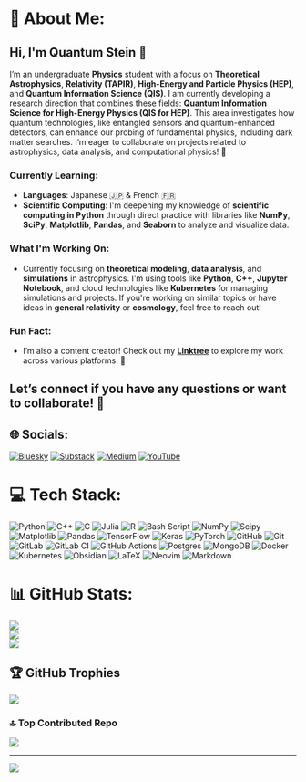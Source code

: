 # 💫 About Me:
## Hi, I'm Quantum Stein 👋

I’m an undergraduate **Physics** student with a focus on **Theoretical Astrophysics**, **Relativity (TAPIR)**, **High-Energy and Particle Physics (HEP)**, and **Quantum Information Science (QIS)**. I am currently developing a research direction that combines these fields: **Quantum Information Science for High-Energy Physics (QIS for HEP)**. This area investigates how quantum technologies, like entangled sensors and quantum-enhanced detectors, can enhance our probing of fundamental physics, including dark matter searches. I’m eager to collaborate on projects related to astrophysics, data analysis, and computational physics! 🌌

### Currently Learning:
- **Languages**: Japanese 🇯🇵 & French 🇫🇷
- **Scientific Computing**: I'm deepening my knowledge of **scientific computing in Python** through direct practice with libraries like **NumPy**, **SciPy**, **Matplotlib**, **Pandas**, and **Seaborn** to analyze and visualize data.

### What I'm Working On:
- Currently focusing on **theoretical modeling**, **data analysis**, and **simulations** in astrophysics. I'm using tools like **Python**, **C++**, **Jupyter Notebook**, and cloud technologies like **Kubernetes** for managing simulations and projects. If you're working on similar topics or have ideas in **general relativity** or **cosmology**, feel free to reach out!

### Fun Fact:
- I’m also a content creator! Check out my **[Linktree](https://linktr.ee/quantumstein)** to explore my work across various platforms. 🎥

## Let’s connect if you have any questions or want to collaborate! 🤝

## 🌐 Socials:
[![Bluesky](https://img.shields.io/badge/bluesky-0285FF?style=for-the-badge&logo=bluesky&logoColor=%23FFFFFF)](https://bsky.app/profile/quantumstein.bsky.social) [![Substack](https://img.shields.io/badge/Substack-%23006f5c.svg?style=for-the-badge&logo=substack&logoColor=FF6719)](https://substack.com/@quantumstein) [![Medium](https://img.shields.io/badge/Medium-12100E?style=for-the-badge&logo=medium&logoColor=white)](https://medium.com/@quantumsteinch) [![YouTube](https://img.shields.io/badge/YouTube-%23FF0000.svg?style=for-the-badge&logo=YouTube&logoColor=white)](https://youtube.com/@quantumsteinch?si=Z34AJAv21RBRBGJC)

# 💻 Tech Stack:
![Python](https://img.shields.io/badge/python-3670A0?style=for-the-badge&logo=python&logoColor=ffdd54) ![C++](https://img.shields.io/badge/c++-%2300599C.svg?style=for-the-badge&logo=c%2B%2B&logoColor=white) ![C](https://img.shields.io/badge/c-%2300599C.svg?style=for-the-badge&logo=c&logoColor=white) ![Julia](https://img.shields.io/badge/-Julia-9558B2?style=for-the-badge&logo=julia&logoColor=white) ![R](https://img.shields.io/badge/r-%23276DC3.svg?style=for-the-badge&logo=r&logoColor=white) ![Bash Script](https://img.shields.io/badge/bash_script-%23121011.svg?style=for-the-badge&logo=gnu-bash&logoColor=white) ![NumPy](https://img.shields.io/badge/numpy-%23013243.svg?style=for-the-badge&logo=numpy&logoColor=white) ![Scipy](https://img.shields.io/badge/SciPy-%230C55A5.svg?style=for-the-badge&logo=scipy&logoColor=%white) ![Matplotlib](https://img.shields.io/badge/Matplotlib-%23ffffff.svg?style=for-the-badge&logo=Matplotlib&logoColor=black) ![Pandas](https://img.shields.io/badge/pandas-%23150458.svg?style=for-the-badge&logo=pandas&logoColor=white) ![TensorFlow](https://img.shields.io/badge/TensorFlow-%23FF6F00.svg?style=for-the-badge&logo=TensorFlow&logoColor=white) ![Keras](https://img.shields.io/badge/Keras-%23D00000.svg?style=for-the-badge&logo=Keras&logoColor=white) ![PyTorch](https://img.shields.io/badge/PyTorch-%23EE4C2C.svg?style=for-the-badge&logo=PyTorch&logoColor=white) ![GitHub](https://img.shields.io/badge/github-%23121011.svg?style=for-the-badge&logo=github&logoColor=white) ![Git](https://img.shields.io/badge/git-%23F05033.svg?style=for-the-badge&logo=git&logoColor=white) ![GitLab](https://img.shields.io/badge/gitlab-%23181717.svg?style=for-the-badge&logo=gitlab&logoColor=white) ![GitLab CI](https://img.shields.io/badge/gitlab%20CI-%23181717.svg?style=for-the-badge&logo=gitlab&logoColor=white) ![GitHub Actions](https://img.shields.io/badge/github%20actions-%232671E5.svg?style=for-the-badge&logo=githubactions&logoColor=white) ![Postgres](https://img.shields.io/badge/postgres-%23316192.svg?style=for-the-badge&logo=postgresql&logoColor=white) ![MongoDB](https://img.shields.io/badge/MongoDB-%234ea94b.svg?style=for-the-badge&logo=mongodb&logoColor=white) ![Docker](https://img.shields.io/badge/docker-%230db7ed.svg?style=for-the-badge&logo=docker&logoColor=white) ![Kubernetes](https://img.shields.io/badge/kubernetes-%23326ce5.svg?style=for-the-badge&logo=kubernetes&logoColor=white) ![Obsidian](https://img.shields.io/badge/Obsidian-%23483699.svg?style=for-the-badge&logo=obsidian&logoColor=white) ![LaTeX](https://img.shields.io/badge/latex-%23008080.svg?style=for-the-badge&logo=latex&logoColor=white) ![Neovim](https://img.shields.io/badge/NeoVim-%2357A143.svg?&style=for-the-badge&logo=neovim&logoColor=white) ![Markdown](https://img.shields.io/badge/markdown-%23000000.svg?style=for-the-badge&logo=markdown&logoColor=white)
# 📊 GitHub Stats:
![](https://github-readme-stats.vercel.app/api?username=Quantum-Stein&theme=dark&hide_border=false&include_all_commits=false&count_private=true)<br/>
![](https://nirzak-streak-stats.vercel.app/?user=Quantum-Stein&theme=dark&hide_border=false)<br/>
![](https://github-readme-stats.vercel.app/api/top-langs/?username=Quantum-Stein&theme=dark&hide_border=false&include_all_commits=false&count_private=true&layout=compact)

## 🏆 GitHub Trophies
![](https://github-profile-trophy.vercel.app/?username=Quantum-Stein&theme=catppuccin_mocha&no-frame=false&no-bg=true&margin-w=4)

### 🔝 Top Contributed Repo
![](https://github-contributor-stats.vercel.app/api?username=Quantum-Stein&limit=5&theme=dark&combine_all_yearly_contributions=true)

---
[![](https://visitcount.itsvg.in/api?id=Quantum-Stein&icon=3&color=1)](https://visitcount.itsvg.in)

<!-- Proudly created with GPRM ( https://gprm.itsvg.in ) -->
